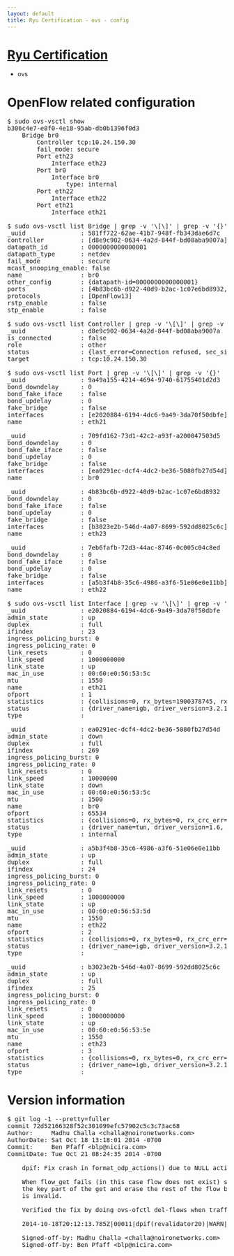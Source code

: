 ```yaml
---
layout: default
title: Ryu Certification - ovs - config
---
```

# [Ryu Certification](http://osrg.github.io/ryu/certification.html)
* ovs 

# OpenFlow related configuration
<pre>
$ sudo ovs-vsctl show
b306c4e7-e8f0-4e18-95ab-db0b1396f0d3
    Bridge br0
        Controller tcp:10.24.150.30
        fail_mode: secure
        Port eth23
            Interface eth23
        Port br0
            Interface br0
                type: internal
        Port eth22
            Interface eth22
        Port eth21
            Interface eth21

$ sudo ovs-vsctl list Bridge | grep -v '\[\]' | grep -v '{}'
_uuid               : 581ff722-62ae-41b7-948f-fb343dae6d7c
controller          : [d8e9c902-0634-4a2d-844f-bd08aba9007a]
datapath_id         : 0000000000000001
datapath_type       : netdev
fail_mode           : secure
mcast_snooping_enable: false
name                : br0
other_config        : {datapath-id=0000000000000001}
ports               : [4b83bc6b-d922-40d9-b2ac-1c07e6bd8932, 709fd162-73d1-42c2-a93f-a200047503d5, 7eb6fafb-72d3-44ac-8746-0c005c04c8ed, 9a49a155-4214-4694-9740-61755401d2d3]
protocols           : [OpenFlow13]
rstp_enable         : false
stp_enable          : false

$ sudo ovs-vsctl list Controller | grep -v '\[\]' | grep -v '{}'
_uuid               : d8e9c902-0634-4a2d-844f-bd08aba9007a
is_connected        : false
role                : other
status              : {last_error=Connection refused, sec_since_connect=682, sec_since_disconnect=5, state=BACKOFF}
target              : tcp:10.24.150.30

$ sudo ovs-vsctl list Port | grep -v '\[\]' | grep -v '{}'
_uuid               : 9a49a155-4214-4694-9740-61755401d2d3
bond_downdelay      : 0
bond_fake_iface     : false
bond_updelay        : 0
fake_bridge         : false
interfaces          : [e2020884-6194-4dc6-9a49-3da70f50dbfe]
name                : eth21

_uuid               : 709fd162-73d1-42c2-a93f-a200047503d5
bond_downdelay      : 0
bond_fake_iface     : false
bond_updelay        : 0
fake_bridge         : false
interfaces          : [ea0291ec-dcf4-4dc2-be36-5080fb27d54d]
name                : br0

_uuid               : 4b83bc6b-d922-40d9-b2ac-1c07e6bd8932
bond_downdelay      : 0
bond_fake_iface     : false
bond_updelay        : 0
fake_bridge         : false
interfaces          : [b3023e2b-546d-4a07-8699-592dd8025c6c]
name                : eth23

_uuid               : 7eb6fafb-72d3-44ac-8746-0c005c04c8ed
bond_downdelay      : 0
bond_fake_iface     : false
bond_updelay        : 0
fake_bridge         : false
interfaces          : [a5b3f4b8-35c6-4986-a3f6-51e06e0e11bb]
name                : eth22

$ sudo ovs-vsctl list Interface | grep -v '\[\]' | grep -v '{}'
_uuid               : e2020884-6194-4dc6-9a49-3da70f50dbfe
admin_state         : up
duplex              : full
ifindex             : 23
ingress_policing_burst: 0
ingress_policing_rate: 0
link_resets         : 0
link_speed          : 1000000000
link_state          : up
mac_in_use          : 00:60:e0:56:53:5c
mtu                 : 1550
name                : eth21
ofport              : 1
statistics          : {collisions=0, rx_bytes=1900378745, rx_crc_err=0, rx_dropped=0, rx_errors=0, rx_frame_err=0, rx_over_err=0, rx_packets=170294424, tx_bytes=0, tx_dropped=0, tx_errors=0, tx_packets=0}
status              : {driver_name=igb, driver_version=3.2.10-k, firmware_version=2.10-9}
type                : 

_uuid               : ea0291ec-dcf4-4dc2-be36-5080fb27d54d
admin_state         : down
duplex              : full
ifindex             : 269
ingress_policing_burst: 0
ingress_policing_rate: 0
link_resets         : 0
link_speed          : 10000000
link_state          : down
mac_in_use          : 00:60:e0:56:53:5c
mtu                 : 1500
name                : br0
ofport              : 65534
statistics          : {collisions=0, rx_bytes=0, rx_crc_err=0, rx_dropped=0, rx_errors=0, rx_frame_err=0, rx_over_err=0, rx_packets=0, tx_bytes=0, tx_dropped=0, tx_errors=0, tx_packets=0}
status              : {driver_name=tun, driver_version=1.6, firmware_version=N/A}
type                : internal

_uuid               : a5b3f4b8-35c6-4986-a3f6-51e06e0e11bb
admin_state         : up
duplex              : full
ifindex             : 24
ingress_policing_burst: 0
ingress_policing_rate: 0
link_resets         : 0
link_speed          : 1000000000
link_state          : up
mac_in_use          : 00:60:e0:56:53:5d
mtu                 : 1550
name                : eth22
ofport              : 2
statistics          : {collisions=0, rx_bytes=0, rx_crc_err=0, rx_dropped=0, rx_errors=0, rx_frame_err=0, rx_over_err=0, rx_packets=0, tx_bytes=2308602392, tx_dropped=0, tx_errors=0, tx_packets=104659759}
status              : {driver_name=igb, driver_version=3.2.10-k, firmware_version=2.10-9}
type                : 

_uuid               : b3023e2b-546d-4a07-8699-592dd8025c6c
admin_state         : up
duplex              : full
ifindex             : 25
ingress_policing_burst: 0
ingress_policing_rate: 0
link_resets         : 0
link_speed          : 1000000000
link_state          : up
mac_in_use          : 00:60:e0:56:53:5e
mtu                 : 1550
name                : eth23
ofport              : 3
statistics          : {collisions=0, rx_bytes=0, rx_crc_err=0, rx_dropped=0, rx_errors=0, rx_frame_err=0, rx_over_err=0, rx_packets=0, tx_bytes=3300421408, tx_dropped=0, tx_errors=0, tx_packets=7926904}
status              : {driver_name=igb, driver_version=3.2.10-k, firmware_version=2.10-9}
type                : 
</pre>

# Version information
<pre>
$ git log -1 --pretty=fuller
commit 72d52166328f52c301099efc57902c5c3c73ac68
Author:     Madhu Challa &lt;challa@noironetworks.com&gt;
AuthorDate: Sat Oct 18 13:18:01 2014 -0700
Commit:     Ben Pfaff &lt;blp@nicira.com&gt;
CommitDate: Tue Oct 21 08:24:35 2014 -0700

    dpif: Fix crash in format_odp_actions&#40;&#41; due to NULL actions.
    
    When flow_get fails &#40;in this case flow does not exist&#41; simply log
    the key part of the get and erase the rest of the flow because it
    is invalid.
    
    Verified the fix by doing ovs-ofctl del-flows when traffic is running.
    
    2014-10-18T20:12:13.785Z|00011|dpif&#40;revalidator20&#41;|WARN|system@ovs-system: failed to flow_get &#40;No such file or directory&#41; dp_hash&#40;0&#41;,recirc_id&#40;0&#41;,skb_priority&#40;0&#41;,in_port&#40;2&#41;,skb_mark&#40;0&#41;,eth&#40;src=00:13:72:0b:52:fa,dst=00:14:72:0b:52:fa&#41;,eth_type&#40;0x0800&#41;,ipv4&#40;src=10.0.0.164,dst=11.0.0.164,proto=6,tos=0,ttl=4,frag=no&#41;,tcp&#40;src=1651,dst=6095&#41;,tcp_flags&#40;ack&#41;, packets:0, bytes:0, used:never
    
    Signed-off-by: Madhu Challa &lt;challa@noironetworks.com&gt;
    Signed-off-by: Ben Pfaff &lt;blp@nicira.com&gt;
</pre>
